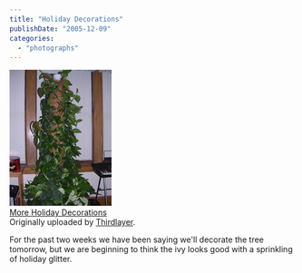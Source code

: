 ```yaml
---
title: "Holiday Decorations"
publishDate: "2005-12-09"
categories: 
  - "photographs"
---
```


[![](images/71950096_468af08e13_m.jpg)](http://www.flickr.com/photos/54325514@N00/71950096/ "photo sharing")  
[More Holiday Decorations](http://www.flickr.com/photos/54325514@N00/71950096/)  
Originally uploaded by [Thirdlayer](http://www.flickr.com/people/54325514@N00/).

For the past two weeks we have been saying we'll decorate the tree tomorrow, but we are beginning to think the ivy looks good with a sprinkling of holiday glitter.
